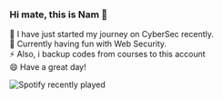 ### Hi mate, this is Nam 👋
🔭 I have just started my journey on CyberSec recently.  
🌱 Currently having fun with Web Security.  
⚡ Also, i backup codes from courses to this account  
😄 Have a great day!  

![Spotify recently played](https://spotify-recently-played-readme.vercel.app/api?user=31ucsbcfjn72udrfrwnohthvacfa)


<!--
**namdctr/namdctr** is a ✨ _special_ ✨ repository because its `README.md` (this file) appears on your GitHub profile.

Here are some ideas to get you started:

- 🔭 I’m currently working on ...
- 🌱 I’m currently learning ...
- 👯 I’m looking to collaborate on ...
- 🤔 I’m looking for help with ...
- 💬 Ask me about ...
- 📫 How to reach me: ...
- 😄 Pronouns: ...
- ⚡ Fun fact: ...
-->
